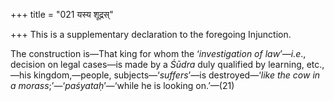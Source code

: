 +++
title = "021 यस्य शूद्रस्"

+++
This is a supplementary declaration to the foregoing Injunction.

The construction is—That king for whom the ‘*investigation of
law*’—*i.e*., decision on legal cases—is made by a *Śūdra* duly
qualified by learning, etc.,—his kingdom,—people,
subjects—‘*suffers*’—is destroyed—‘*like the cow in a
morass*;’—‘*paśyataḥ*’—‘while he is looking on.’—(21)


